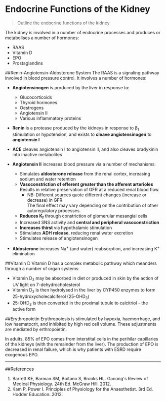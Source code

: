 # Endocrine Functions of the Kidney
>Outline the endocrine functions of the kidney

The kidney is involved in a number of endocrine processes and produces or metabolises a number of hormones:
* RAAS
* Vitamin D
* EPO
* Prostaglandins

##Renin-Angiotensin-Aldosterone System
The RAAS is a signaling pathway involved in blood pressure control. It involves a number of hormones:

* **Angiotensinogen** is produced by the liver in response to:
     * Glucocorticoids
     * Thyroid hormones
     * Oestrogens
     * Angiotensin II
     * Various inflammatory proteins


* **Renin** is a protease produced by the kidneys in response to β<sub>1</sub> stimulation or hypotension, and exists to **cleave angiotensinogen** to **angiotensin I**

* **ACE** cleaves angiotensin I to angiotensin II, and also cleaves bradykinin into inactive metabolites


* **Angiotensin II** increases blood pressure via a number of mechanisms:
    * Simulates **aldosterone release** from the renal cortex, increasing sodium and water retention
    * **Vasoconstriction of efferent greater than the afferent arterioles**  
    Results in relative preservation of GFR at a reduced renal blood flow.  
        * NB: Different sources quote different changes (increase or decrease) in GFR  
        The final effect may vary depending on the contribution of other autoregulatory processes.
    * **Reduces K<sub>f</sub>** through constriction of glomerular mesangial cells
    * Increased SNS activity and **central and peripheral vasoconstriction**
    * **Increases thirst** via hypothalamic stimulation
    * Stimulates **ADH release**, reducing renal water excretion
    * Stimulates release of angiotensinogen


* **Aldosterone** increases Na<sup>+</sup> (and water) reabsorption, and increasing K<sup>+</sup> elimination
        
    

##Vitamin D
Vitamin D has a complex metabolic pathway which meanders through a number of organ systems:
* Vitamin D<sub>3</sub> may be absorbed in diet or produced in skin by the action of UV light on 7-dehydrocholesterol
* Vitamin D<sub>3</sub> is then hydrolysed in the liver by CYP450 enzymes to form 25-hydroxycholecalciferol (25-OHD<sub>3</sub>)
* 25-OHD<sub>3</sub> is then converted in the proximal tubule to calcitriol - the active form

##Erythropoietin
Erythropoiesis is stimulated by hypoxia, haemorrhage, and low haematocrit, and inhibited by high red cell volume. These adjustments are mediated by erthropoietin.

In adults, 85% of EPO comes from interstital cells in the perihilar capillaries of the kidneys (with the remainder from the liver). The production of EPO is decreased in renal failure, which is why patients with ESRD require exogenous EPO.

---
##References
1. Barrett KE, Barman SM, Boitano S, Brooks HL. Ganong's Review of Medical Physiology. 24th Ed. McGraw Hill. 2012.
2. Kam P, Power I. Principles of Physiology for the Anaesthetist. 3rd Ed. Hodder Education. 2012.
